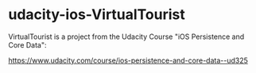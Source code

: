 # udacity-ios-VirtualTourist

VirtualTourist is a project from the Udacity Course "iOS Persistence and Core Data":

https://www.udacity.com/course/ios-persistence-and-core-data--ud325
